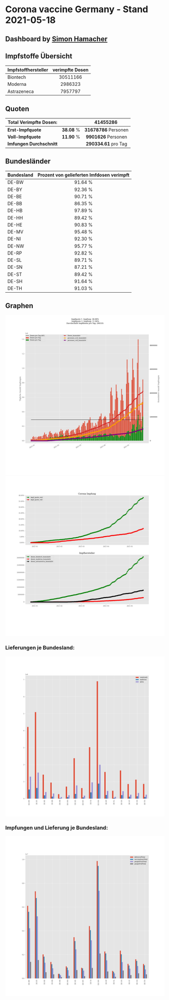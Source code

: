 # Corona vaccine Germany - Stand 2021-05-18
## Dashboard by [Simon Hamacher](https://www.shamacher.eu)
## Impfstoffe Übersicht
**Impfstoffhersteller** | **verimpfte Dosen**
-------- | :--------:
Biontech | 30511166
Moderna | 2986323
Astrazeneca | 7957797


## Quoten
**Total Verimpfte Dosen:** | |41455286&nbsp;
-------- | :--------:| :--------:
**Erst-Impfquote** | **38.08** %| **31678786** Personen
**Voll-Impfquote** | **11.90** %| **9901626** Personen
**Imfungen Durchschnitt** | |**290334.61** pro Tag 
## Bundesländer
**Bundesland** | **Prozent von gelieferten Imfdosen verimpft**
-------- | :--------:
DE-BW | 91.64 %
DE-BY | 92.36 %
DE-BE | 90.71 %
DE-BB | 86.35 %
DE-HB | 97.89 %
DE-HH | 89.42 %
DE-HE | 90.83 %
DE-MV | 95.48 %
DE-NI | 92.30 %
DE-NW | 95.77 %
DE-RP | 92.82 %
DE-SL | 89.71 %
DE-SN | 87.21 %
DE-ST | 89.42 %
DE-SH | 91.64 %
DE-TH | 91.03 %
## Graphen
<img src="Impfungen-Corona-01.jpg" alt="Impf Übersicht" title="Impf Übersicht" />
<img src="Impfungen-Corona-02.jpg" alt="Impfquote" title="Impf Übersicht" />

### Lieferungen je Bundesland:
<img src="Impfungen-Corona-04.jpg" alt="Impfungen in den Bundesländern" title="Impfungen in den Bundesländern" />

### Impfungen und Lieferung je Bundesland:
<img src="Impfungen-Corona-05.jpg" alt="Impfungen in den Bundesländern" title="Impfungen in den Bundesländern" />

